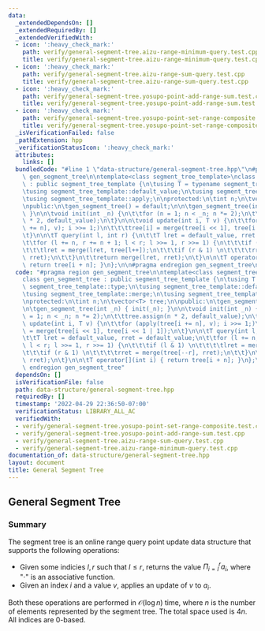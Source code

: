 ```yaml
---
data:
  _extendedDependsOn: []
  _extendedRequiredBy: []
  _extendedVerifiedWith:
  - icon: ':heavy_check_mark:'
    path: verify/general-segment-tree.aizu-range-minimum-query.test.cpp
    title: verify/general-segment-tree.aizu-range-minimum-query.test.cpp
  - icon: ':heavy_check_mark:'
    path: verify/general-segment-tree.aizu-range-sum-query.test.cpp
    title: verify/general-segment-tree.aizu-range-sum-query.test.cpp
  - icon: ':heavy_check_mark:'
    path: verify/general-segment-tree.yosupo-point-add-range-sum.test.cpp
    title: verify/general-segment-tree.yosupo-point-add-range-sum.test.cpp
  - icon: ':heavy_check_mark:'
    path: verify/general-segment-tree.yosupo-point-set-range-composite.test.cpp
    title: verify/general-segment-tree.yosupo-point-set-range-composite.test.cpp
  _isVerificationFailed: false
  _pathExtension: hpp
  _verificationStatusIcon: ':heavy_check_mark:'
  attributes:
    links: []
  bundledCode: "#line 1 \"data-structure/general-segment-tree.hpp\"\n#pragma region\
    \ gen_segment_tree\n\ntemplate<class segment_tree_template>\nclass gen_segment_tree\
    \ : public segment_tree_template {\n\tusing T = typename segment_tree_template::type;\n\
    \tusing segment_tree_template::default_value;\n\tusing segment_tree_template::merge;\n\
    \tusing segment_tree_template::apply;\n\nprotected:\n\tint n;\n\tvector<T> tree;\n\
    \npublic:\n\tgen_segment_tree() = default;\n\n\tgen_segment_tree(int _n) { init(_n);\
    \ }\n\n\tvoid init(int _n) {\n\t\tfor (n = 1; n < _n; n *= 2);\n\t\ttree.assign(n\
    \ * 2, default_value);\n\t}\n\n\tvoid update(int i, T v) {\n\t\tfor (apply(tree[i\
    \ += n], v); i >>= 1;)\n\t\t\ttree[i] = merge(tree[i << 1], tree[i << 1 | 1]);\n\
    \t}\n\n\tT query(int l, int r) {\n\t\tT lret = default_value, rret = default_value;\n\
    \t\tfor (l += n, r += n + 1; l < r; l >>= 1, r >>= 1) {\n\t\t\tif (l & 1) \n\t\
    \t\t\tlret = merge(lret, tree[l++]);\n\t\t\tif (r & 1) \n\t\t\t\trret = merge(tree[--r],\
    \ rret);\n\t\t}\n\t\treturn merge(lret, rret);\n\t}\n\n\tT operator[](int i) {\
    \ return tree[i + n]; }\n};\n\n#pragma endregion gen_segment_tree\n"
  code: "#pragma region gen_segment_tree\n\ntemplate<class segment_tree_template>\n\
    class gen_segment_tree : public segment_tree_template {\n\tusing T = typename\
    \ segment_tree_template::type;\n\tusing segment_tree_template::default_value;\n\
    \tusing segment_tree_template::merge;\n\tusing segment_tree_template::apply;\n\
    \nprotected:\n\tint n;\n\tvector<T> tree;\n\npublic:\n\tgen_segment_tree() = default;\n\
    \n\tgen_segment_tree(int _n) { init(_n); }\n\n\tvoid init(int _n) {\n\t\tfor (n\
    \ = 1; n < _n; n *= 2);\n\t\ttree.assign(n * 2, default_value);\n\t}\n\n\tvoid\
    \ update(int i, T v) {\n\t\tfor (apply(tree[i += n], v); i >>= 1;)\n\t\t\ttree[i]\
    \ = merge(tree[i << 1], tree[i << 1 | 1]);\n\t}\n\n\tT query(int l, int r) {\n\
    \t\tT lret = default_value, rret = default_value;\n\t\tfor (l += n, r += n + 1;\
    \ l < r; l >>= 1, r >>= 1) {\n\t\t\tif (l & 1) \n\t\t\t\tlret = merge(lret, tree[l++]);\n\
    \t\t\tif (r & 1) \n\t\t\t\trret = merge(tree[--r], rret);\n\t\t}\n\t\treturn merge(lret,\
    \ rret);\n\t}\n\n\tT operator[](int i) { return tree[i + n]; }\n};\n\n#pragma\
    \ endregion gen_segment_tree"
  dependsOn: []
  isVerificationFile: false
  path: data-structure/general-segment-tree.hpp
  requiredBy: []
  timestamp: '2022-04-29 22:36:50-07:00'
  verificationStatus: LIBRARY_ALL_AC
  verifiedWith:
  - verify/general-segment-tree.yosupo-point-set-range-composite.test.cpp
  - verify/general-segment-tree.yosupo-point-add-range-sum.test.cpp
  - verify/general-segment-tree.aizu-range-sum-query.test.cpp
  - verify/general-segment-tree.aizu-range-minimum-query.test.cpp
documentation_of: data-structure/general-segment-tree.hpp
layout: document
title: General Segment Tree
---
```


## General Segment Tree

### Summary
The segment tree is an online range query point update data structure that supports the following operations:
- Given some indicies $l, r$ such that $l \leq r$, returns the value $\Pi_{i = l}^r a_i$, where "$\cdot$" is an associative function.
- Given an index $i$ and a value $v$, applies an update of $v$ to $a_i$. 

Both these operations are performed in $\mathcal{O}(\log n)$ time, where $n$ is the number of elements represented by the segment tree. The total space used is $4n$. All indices are 0-based. 